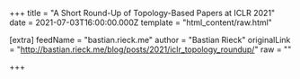 
+++
title = "A Short Round-Up of Topology-Based Papers at ICLR 2021"
date = 2021-07-03T16:00:00.000Z
template = "html_content/raw.html"

[extra]
feedName = "bastian.rieck.me"
author = "Bastian Rieck"
originalLink = "http://bastian.rieck.me/blog/posts/2021/iclr_topology_roundup/"
raw = ""

+++

